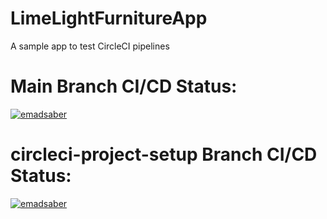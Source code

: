 # LimeLightFurnitureApp
A sample app to test CircleCI pipelines
# Main Branch CI/CD Status:
[![emadsaber](https://circleci.com/gh/emadsaber/LimeLightFurnitureApp.svg?style=shield)]([https://circleci.com/gh/emadsaber/LimeLightFurnitureApp/?branch=main])

# circleci-project-setup Branch CI/CD Status:
[![emadsaber](https://circleci.com/gh/emadsaber/LimeLightFurnitureApp/tree/circleci-project-setup.svg?style=shield)](https://app.circleci.com/pipelines/github/emadsaber/LimeLightFurnitureApp?branch=circleci-project-setup)
